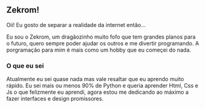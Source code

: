 ## Zekrom!

Oii! Eu gosto de separar a realidade da internet então...

Eu sou o Zekrom, um dragãozinho muito fofo que tem grandes planos para o futuro, quero sempre poder ajudar os outros e me divertir programando.
A porgramação para mim é mais como um hobby que eu começei do nada.

### O que eu sei

Atualmente eu sei quase nada mas vale resaltar que eu aprendo muito rápido. Eu sei mais ou menos 90% de Python e queria aprender Html, Css e Js o que felizmente eu aprendi, agora estou me dedicando ao máximo a fazer interfaces e design promissores.
